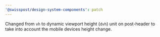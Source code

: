 ```yaml
---
'@swisspost/design-system-components': patch
---
```


Changed from `vh` to dynamic viewport height (`dvh`) unit on post-header to take into account the mobile devices height change.
